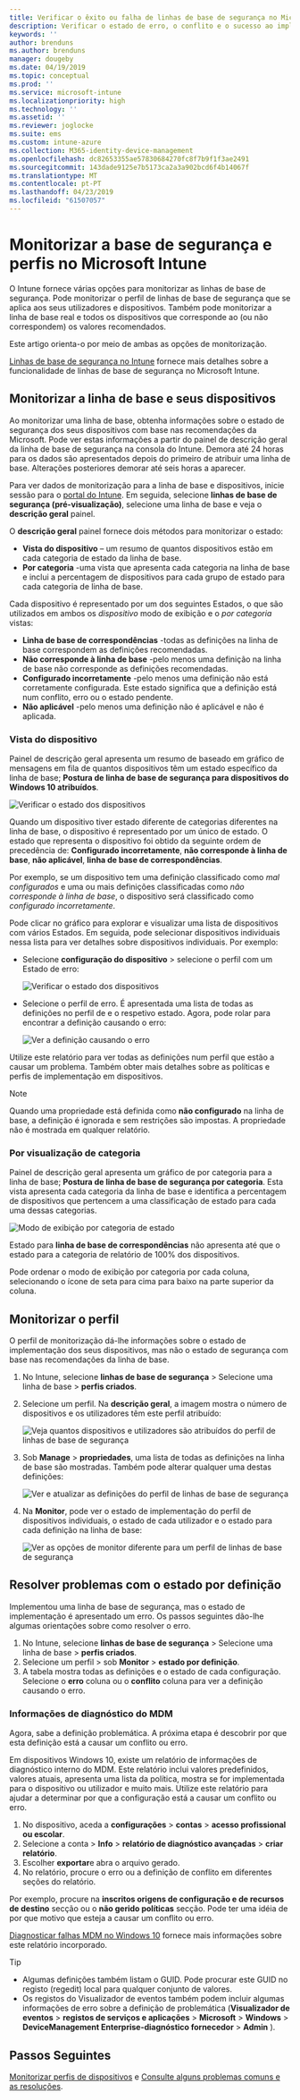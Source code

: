 ```yaml
---
title: Verificar o êxito ou falha de linhas de base de segurança no Microsoft Intune – Azure | Documentos da Microsoft
description: Verificar o estado de erro, o conflito e o sucesso ao implementar linhas de base de segurança a utilizadores e dispositivos no Microsoft Intune MDM. Veja como resolver problemas com registos de cliente e as funcionalidades de relatório no Intune.
keywords: ''
author: brenduns
ms.author: brenduns
manager: dougeby
ms.date: 04/19/2019
ms.topic: conceptual
ms.prod: ''
ms.service: microsoft-intune
ms.localizationpriority: high
ms.technology: ''
ms.assetid: ''
ms.reviewer: joglocke
ms.suite: ems
ms.custom: intune-azure
ms.collection: M365-identity-device-management
ms.openlocfilehash: dc82653355ae57830684270fc8f7b9f1f3ae2491
ms.sourcegitcommit: 143dade9125e7b5173ca2a3a902bcd6f4b14067f
ms.translationtype: MT
ms.contentlocale: pt-PT
ms.lasthandoff: 04/23/2019
ms.locfileid: "61507057"
---
```

# <a name="monitor-security-baseline-and-profiles-in-microsoft-intune"></a>Monitorizar a base de segurança e perfis no Microsoft Intune  

O Intune fornece várias opções para monitorizar as linhas de base de segurança. Pode monitorizar o perfil de linhas de base de segurança que se aplica aos seus utilizadores e dispositivos. Também pode monitorizar a linha de base real e todos os dispositivos que corresponde ao (ou não correspondem) os valores recomendados.

Este artigo orienta-o por meio de ambas as opções de monitorização.

[Linhas de base de segurança no Intune](security-baselines.md) fornece mais detalhes sobre a funcionalidade de linhas de base de segurança no Microsoft Intune.

## <a name="monitor-the-baseline-and-your-devices"></a>Monitorizar a linha de base e seus dispositivos  

Ao monitorizar uma linha de base, obtenha informações sobre o estado de segurança dos seus dispositivos com base nas recomendações da Microsoft. Pode ver estas informações a partir do painel de descrição geral da linha de base de segurança na consola do Intune.  Demora até 24 horas para os dados são apresentados depois do primeiro de atribuir uma linha de base. Alterações posteriores demorar até seis horas a aparecer.  

Para ver dados de monitorização para a linha de base e dispositivos, inicie sessão para o [portal do Intune](https://aka.ms/intuneportal). Em seguida, selecione **linhas de base de segurança (pré-visualização)**, selecione uma linha de base e veja o **descrição geral** painel.

O **descrição geral** painel fornece dois métodos para monitorizar o estado:
- **Vista do dispositivo** – um resumo de quantos dispositivos estão em cada categoria de estado da linha de base.  
- **Por categoria** -uma vista que apresenta cada categoria na linha de base e inclui a percentagem de dispositivos para cada grupo de estado para cada categoria de linha de base. 

Cada dispositivo é representado por um dos seguintes Estados, o que são utilizados em ambos os *dispositivo* modo de exibição e o *por categoria* vistas:  
- **Linha de base de correspondências** -todas as definições na linha de base correspondem as definições recomendadas.
- **Não corresponde à linha de base** -pelo menos uma definição na linha de base não corresponde as definições recomendadas.
- **Configurado incorretamente** -pelo menos uma definição não está corretamente configurada. Este estado significa que a definição está num conflito, erro ou o estado pendente.
- **Não aplicável** -pelo menos uma definição não é aplicável e não é aplicada.


### <a name="device-view"></a>Vista do dispositivo
Painel de descrição geral apresenta um resumo de baseado em gráfico de mensagens em fila de quantos dispositivos têm um estado específico da linha de base; **Postura de linha de base de segurança para dispositivos do Windows 10 atribuídos**.  

![Verificar o estado dos dispositivos](./media/security-baselines-monitor/overview.png)

Quando um dispositivo tiver estado diferente de categorias diferentes na linha de base, o dispositivo é representado por um único de estado. O estado que representa o dispositivo foi obtido da seguinte ordem de precedência de: **Configurado incorretamente**, **não corresponde à linha de base**, **não aplicável**, **linha de base de correspondências**.  

Por exemplo, se um dispositivo tem uma definição classificado como *mal configurados* e uma ou mais definições classificadas como *não corresponde à linha de base*, o dispositivo será classificado como *configurado incorretamente*.  

Pode clicar no gráfico para explorar e visualizar uma lista de dispositivos com vários Estados. Em seguida, pode selecionar dispositivos individuais nessa lista para ver detalhes sobre dispositivos individuais. Por exemplo:
- Selecione **configuração do dispositivo** > selecione o perfil com um Estado de erro:

  ![Verificar o estado dos dispositivos](./media/security-baselines-monitor/device-configuration-profile-list.png)

- Selecione o perfil de erro. É apresentada uma lista de todas as definições no perfil de e o respetivo estado. Agora, pode rolar para encontrar a definição causando o erro:

  ![Ver a definição causando o erro](./media/security-baselines-monitor/profile-with-error-status.png)

Utilize este relatório para ver todas as definições num perfil que estão a causar um problema. Também obter mais detalhes sobre as políticas e perfis de implementação em dispositivos.

> [!NOTE]
> Quando uma propriedade está definida como **não configurado** na linha de base, a definição é ignorada e sem restrições são impostas. A propriedade não é mostrada em qualquer relatório.

### <a name="per-category-view"></a>Por visualização de categoria
Painel de descrição geral apresenta um gráfico de por categoria para a linha de base; **Postura de linha de base de segurança por categoria**.  Esta vista apresenta cada categoria da linha de base e identifica a percentagem de dispositivos que pertencem a uma classificação de estado para cada uma dessas categorias. 
 
![Modo de exibição por categoria de estado](./media/security-baselines-monitor/monitor-baseline-per-category.png)

Estado para **linha de base de correspondências** não apresenta até que o estado para a categoria de relatório de 100% dos dispositivos.   

Pode ordenar o modo de exibição por categoria por cada coluna, selecionando o ícone de seta para cima para baixo na parte superior da coluna.  


## <a name="monitor-the-profile"></a>Monitorizar o perfil

O perfil de monitorização dá-lhe informações sobre o estado de implementação dos seus dispositivos, mas não o estado de segurança com base nas recomendações da linha de base.

1. No Intune, selecione **linhas de base de segurança** > Selecione uma linha de base > **perfis criados**.

2. Selecione um perfil. Na **descrição geral**, a imagem mostra o número de dispositivos e os utilizadores têm este perfil atribuído:

    ![Veja quantos dispositivos e utilizadores são atribuídos do perfil de linhas de base de segurança](./media/security-baselines-monitor/existing-profile-overview.png)

3. Sob **Manage** > **propriedades**, uma lista de todas as definições na linha de base são mostradas. Também pode alterar qualquer uma destas definições:

    ![Ver e atualizar as definições do perfil de linhas de base de segurança](./media/security-baselines-monitor/manage-settings.png)

4. Na **Monitor**, pode ver o estado de implementação do perfil de dispositivos individuais, o estado de cada utilizador e o estado para cada definição na linha de base:

    ![Ver as opções de monitor diferente para um perfil de linhas de base de segurança](./media/security-baselines-monitor/monitor-status-options.png)

## <a name="troubleshoot-using-per-setting-status"></a>Resolver problemas com o estado por definição

Implementou uma linha de base de segurança, mas o estado de implementação é apresentado um erro. Os passos seguintes dão-lhe algumas orientações sobre como resolver o erro.

1. No Intune, selecione **linhas de base de segurança** > Selecione uma linha de base > **perfis criados**.
2. Selecione um perfil > sob **Monitor** > **estado por definição**.
3. A tabela mostra todas as definições e o estado de cada configuração. Selecione o **erro** coluna ou o **conflito** coluna para ver a definição causando o erro.

### <a name="mdm-diagnostic-information"></a>Informações de diagnóstico do MDM

Agora, sabe a definição problemática. A próxima etapa é descobrir por que esta definição está a causar um conflito ou erro. 

Em dispositivos Windows 10, existe um relatório de informações de diagnóstico interno do MDM. Este relatório inclui valores predefinidos, valores atuais, apresenta uma lista da política, mostra se for implementada para o dispositivo ou utilizador e muito mais. Utilize este relatório para ajudar a determinar por que a configuração está a causar um conflito ou erro.

1. No dispositivo, aceda a **configurações** > **contas** > **acesso profissional ou escolar**.
2. Selecione a conta > **Info** > **relatório de diagnóstico avançadas** > **criar relatório**.
3. Escolher **exportar**e abra o arquivo gerado.
4. No relatório, procure o erro ou a definição de conflito em diferentes seções do relatório.

  Por exemplo, procure na **inscritos origens de configuração e de recursos de destino** secção ou o **não gerido políticas** secção. Pode ter uma idéia de por que motivo que esteja a causar um conflito ou erro.

[Diagnosticar falhas MDM no Windows 10](https://docs.microsoft.com/windows/client-management/mdm/diagnose-mdm-failures-in-windows-10) fornece mais informações sobre este relatório incorporado.

> [!TIP]
> - Algumas definições também listam o GUID. Pode procurar este GUID no registo (regedit) local para qualquer conjunto de valores.
> - Os registos do Visualizador de eventos também podem incluir algumas informações de erro sobre a definição de problemática (**Visualizador de eventos** > **registos de serviços e aplicações**  >   **Microsoft** > **Windows** > **DeviceManagement Enterprise-diagnóstico fornecedor** > **Admin** ).

## <a name="next-steps"></a>Passos Seguintes

[Monitorizar perfis de dispositivos](device-profile-monitor.md) e [Consulte alguns problemas comuns e as resoluções](device-profile-troubleshoot.md).
